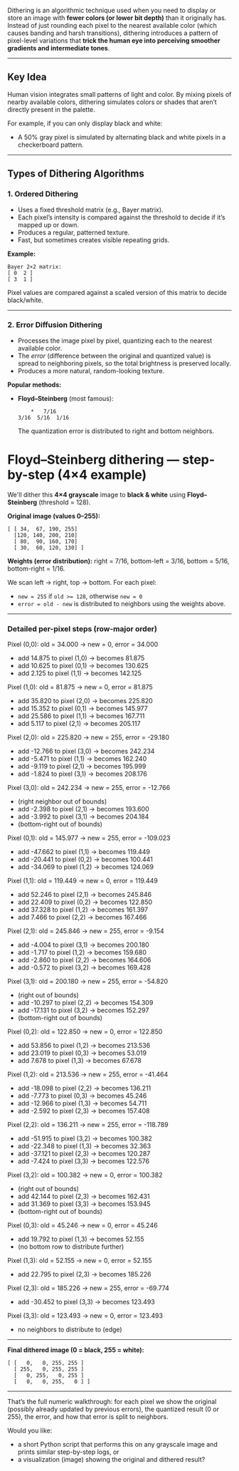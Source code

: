 Dithering is an algorithmic technique used when you need to display or store an image with **fewer colors (or lower bit depth)** than it originally has. Instead of just rounding each pixel to the nearest available color (which causes banding and harsh transitions), dithering introduces a pattern of pixel-level variations that **trick the human eye into perceiving smoother gradients and intermediate tones**.

---

## Key Idea

Human vision integrates small patterns of light and color. By mixing pixels of nearby available colors, dithering simulates colors or shades that aren’t directly present in the palette.

For example, if you can only display black and white:

* A 50% gray pixel is simulated by alternating black and white pixels in a checkerboard pattern.

---

## Types of Dithering Algorithms

### 1. **Ordered Dithering**

* Uses a fixed threshold matrix (e.g., Bayer matrix).
* Each pixel’s intensity is compared against the threshold to decide if it’s mapped up or down.
* Produces a regular, patterned texture.
* Fast, but sometimes creates visible repeating grids.

**Example:**

```text
Bayer 2×2 matrix:
[ 0  2 ]
[ 3  1 ]
```

Pixel values are compared against a scaled version of this matrix to decide black/white.

---

### 2. **Error Diffusion Dithering**

* Processes the image pixel by pixel, quantizing each to the nearest available color.
* The *error* (difference between the original and quantized value) is spread to neighboring pixels, so the total brightness is preserved locally.
* Produces a more natural, random-looking texture.

**Popular methods:**

* **Floyd–Steinberg** (most famous):

  ```text
      *   7/16
  3/16  5/16  1/16
  ```

  The quantization error is distributed to right and bottom neighbors.

# Floyd–Steinberg dithering — step-by-step (4×4 example)

We'll dither this **4×4 grayscale** image to **black & white** using **Floyd–Steinberg** (threshold = 128).

**Original image (values 0–255):**

```
[ [ 34,  67, 190, 255]
  [120, 140, 200, 210]
  [ 80,  90, 160, 170]
  [ 30,  60, 120, 130] ]
```

**Weights (error distribution):**
right = 7/16, bottom-left = 3/16, bottom = 5/16, bottom-right = 1/16.

We scan left → right, top → bottom. For each pixel:

* `new = 255` if `old >= 128`, otherwise `new = 0`
* `error = old - new` is distributed to neighbors using the weights above.

---

### Detailed per-pixel steps (row-major order)

Pixel (0,0): old = 34.000 → new = 0, error = 34.000

* add 14.875 to pixel (1,0) → becomes 81.875
* add 10.625 to pixel (0,1) → becomes 130.625
* add 2.125 to pixel (1,1) → becomes 142.125

Pixel (1,0): old = 81.875 → new = 0, error = 81.875

* add 35.820 to pixel (2,0) → becomes 225.820
* add 15.352 to pixel (0,1) → becomes 145.977
* add 25.586 to pixel (1,1) → becomes 167.711
* add 5.117 to pixel (2,1) → becomes 205.117

Pixel (2,0): old = 225.820 → new = 255, error = -29.180

* add -12.766 to pixel (3,0) → becomes 242.234
* add -5.471 to pixel (1,1) → becomes 162.240
* add -9.119 to pixel (2,1) → becomes 195.999
* add -1.824 to pixel (3,1) → becomes 208.176

Pixel (3,0): old = 242.234 → new = 255, error = -12.766

* (right neighbor out of bounds)
* add -2.398 to pixel (2,1) → becomes 193.600
* add -3.992 to pixel (3,1) → becomes 204.184
* (bottom-right out of bounds)

Pixel (0,1): old = 145.977 → new = 255, error = -109.023

* add -47.662 to pixel (1,1) → becomes 119.449
* add -20.441 to pixel (0,2) → becomes 100.441
* add -34.069 to pixel (1,2) → becomes 124.069

Pixel (1,1): old = 119.449 → new = 0, error = 119.449

* add 52.246 to pixel (2,1) → becomes 245.846
* add 22.409 to pixel (0,2) → becomes 122.850
* add 37.328 to pixel (1,2) → becomes 161.397
* add 7.466 to pixel (2,2) → becomes 167.466

Pixel (2,1): old = 245.846 → new = 255, error = -9.154

* add -4.004 to pixel (3,1) → becomes 200.180
* add -1.717 to pixel (1,2) → becomes 159.680
* add -2.860 to pixel (2,2) → becomes 164.606
* add -0.572 to pixel (3,2) → becomes 169.428

Pixel (3,1): old = 200.180 → new = 255, error = -54.820

* (right out of bounds)
* add -10.297 to pixel (2,2) → becomes 154.309
* add -17.131 to pixel (3,2) → becomes 152.297
* (bottom-right out of bounds)

Pixel (0,2): old = 122.850 → new = 0, error = 122.850

* add 53.856 to pixel (1,2) → becomes 213.536
* add 23.019 to pixel (0,3) → becomes 53.019
* add 7.678 to pixel (1,3) → becomes 67.678

Pixel (1,2): old = 213.536 → new = 255, error = -41.464

* add -18.098 to pixel (2,2) → becomes 136.211
* add -7.773 to pixel (0,3) → becomes 45.246
* add -12.966 to pixel (1,3) → becomes 54.711
* add -2.592 to pixel (2,3) → becomes 157.408

Pixel (2,2): old = 136.211 → new = 255, error = -118.789

* add -51.915 to pixel (3,2) → becomes 100.382
* add -22.348 to pixel (1,3) → becomes 32.363
* add -37.121 to pixel (2,3) → becomes 120.287
* add -7.424 to pixel (3,3) → becomes 122.576

Pixel (3,2): old = 100.382 → new = 0, error = 100.382

* (right out of bounds)
* add 42.144 to pixel (2,3) → becomes 162.431
* add 31.369 to pixel (3,3) → becomes 153.945
* (bottom-right out of bounds)

Pixel (0,3): old = 45.246 → new = 0, error = 45.246

* add 19.792 to pixel (1,3) → becomes 52.155
* (no bottom row to distribute further)

Pixel (1,3): old = 52.155 → new = 0, error = 52.155

* add 22.795 to pixel (2,3) → becomes 185.226

Pixel (2,3): old = 185.226 → new = 255, error = -69.774

* add -30.452 to pixel (3,3) → becomes 123.493

Pixel (3,3): old = 123.493 → new = 0, error = 123.493

* no neighbors to distribute to (edge)

---

**Final dithered image (0 = black, 255 = white):**

```
[ [   0,   0, 255, 255 ]
  [ 255,   0, 255, 255 ]
  [   0, 255,   0, 255 ]
  [   0,   0, 255,   0 ] ]
```

---

That’s the full numeric walkthrough: for each pixel we show the original (possibly already updated by previous errors), the quantized result (0 or 255), the error, and how that error is split to neighbors.

Would you like:

* a short Python script that performs this on any grayscale image and prints similar step-by-step logs, or
* a visualization (image) showing the original and dithered result?
